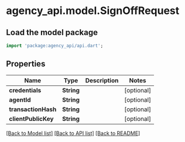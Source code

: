 # agency_api.model.SignOffRequest

## Load the model package
```dart
import 'package:agency_api/api.dart';
```

## Properties
Name | Type | Description | Notes
------------ | ------------- | ------------- | -------------
**credentials** | **String** |  | [optional] 
**agentId** | **String** |  | [optional] 
**transactionHash** | **String** |  | [optional] 
**clientPublicKey** | **String** |  | [optional] 

[[Back to Model list]](../README.md#documentation-for-models) [[Back to API list]](../README.md#documentation-for-api-endpoints) [[Back to README]](../README.md)


